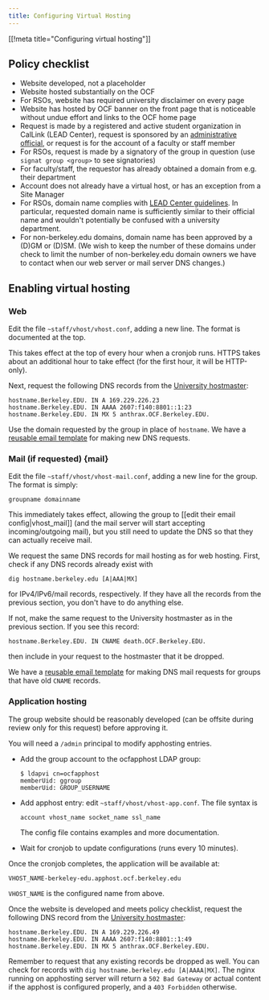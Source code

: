 ```yaml
---
title: Configuring Virtual Hosting
---
```


[[!meta title="Configuring virtual hosting"]]

## Policy checklist

- Website developed, not a placeholder
- Website hosted substantially on the OCF
- For RSOs, website has required university disclaimer on every page
- Website has hosted by OCF banner on the front page that is noticeable without
  undue effort and links to the OCF home page
- Request is made by a registered and active student organization in CalLink
  (LEAD Center), request is sponsored by an [administrative
  official](http://compliance.berkeley.edu/delegation/principles), or request
  is for the account of a faculty or staff member
- For RSOs, request is made by a signatory of the group in question (use
  `signat group <group>` to see signatories)
- For faculty/staff, the requestor has already obtained a domain from e.g.
  their department
- Account does not already have a virtual host, or has an exception from a Site
  Manager
- For RSOs, domain name complies with [LEAD Center guidelines](http://lead.berkeley.edu/wp-content/uploads/2014/12/student-org-domain-guidelines.pdf). In
  particular, requested domain name is sufficiently similar to their official
  name and wouldn't potentially be confused with a university department.
- For non-berkeley.edu domains, domain name has been approved by a (D)GM or
  (D)SM. (We wish to keep the number of these domains under check to limit the
  number of non-berkeley.edu domain owners we have to contact when our web
  server or mail server DNS changes.)

## Enabling virtual hosting

### Web

Edit the file `~staff/vhost/vhost.conf`, adding a new line. The format is
documented at the top.

This takes effect at the top of every hour when a cronjob runs. HTTPS takes
about an additional hour to take effect (for the first hour, it will be
HTTP-only).

Next, request the following DNS records from the [University
hostmaster](http://www.net.berkeley.edu/hostmaster/):

    hostname.Berkeley.EDU. IN A 169.229.226.23
    hostname.Berkeley.EDU. IN AAAA 2607:f140:8801::1:23
    hostname.Berkeley.EDU. IN MX 5 anthrax.OCF.Berkeley.EDU.

Use the domain requested by the group in place of `hostname`. We have a
[reusable email
template](https://templates.ocf.berkeley.edu/#hostmaster-new-domain) for making
new DNS requests.

### Mail (if requested) {mail}

Edit the file `~staff/vhost/vhost-mail.conf`, adding a new line for the group.
The format is simply:

    groupname domainname

This immediately takes effect, allowing the group to [[edit their email
config|vhost_mail]] (and the mail server will start accepting incoming/outgoing
mail), but you still need to update the DNS so that they can actually receive
mail.

We request the same DNS records for mail hosting as for web hosting. First,
check if any DNS records already exist with

    dig hostname.berkeley.edu [A|AAA|MX]

for IPv4/IPv6/mail records, respectively. If they have all the records from the
previous section, you don't have to do anything else.

If not, make the same request to the University hostmaster as in the previous
section. If you see this record:

    hostname.Berkeley.EDU. IN CNAME death.OCF.Berkeley.EDU.

then include in your request to the hostmaster that it be dropped.

We have a
[reusable email
template](https://templates.ocf.berkeley.edu/#hostmaster-add-mail) for making
DNS mail requests for groups that have old `CNAME` records.

### Application hosting

The group website should be reasonably developed (can be offsite during review
only for this request) before approving it.

You will need a `/admin` principal to modify apphosting entries.

- Add the group account to the ocfapphost LDAP group:

      $ ldapvi cn=ocfapphost
      memberUid: ggroup
      memberUid: GROUP_USERNAME

- Add apphost entry: edit `~staff/vhost/vhost-app.conf`. The file syntax is

      account vhost_name socket_name ssl_name

  The config file contains examples and more documentation.

- Wait for cronjob to update configurations (runs every 10 minutes).

Once the cronjob completes, the application will be available at:

    VHOST_NAME-berkeley-edu.apphost.ocf.berkeley.edu

`VHOST_NAME` is the configured name from above.

Once the website is developed and meets policy checklist, request the following
DNS record from the [University
hostmaster](http://www.net.berkeley.edu/hostmaster/):

    hostname.Berkeley.EDU. IN A 169.229.226.49
    hostname.Berkeley.EDU. IN AAAA 2607:f140:8801::1:49
    hostname.Berkeley.EDU. IN MX 5 anthrax.OCF.Berkeley.EDU.

Remember to request that any existing records be dropped as well. You can check
for records with `dig hostname.berkeley.edu [A|AAAA|MX]`. The nginx running on
apphosting server will return a `502 Bad Gateway` or actual content if the
apphost is configured properly, and a `403 Forbidden` otherwise.
